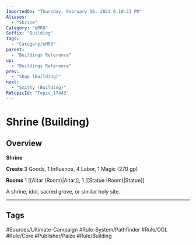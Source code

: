 ```yaml
---
ImportedOn: "Thursday, February 16, 2023 6:10:23 PM"
Aliases:
  - "Shrine"
Category: "eMRD"
Suffix: "Building"
Tags:
  - "Category/eMRD"
parent:
  - "Buildings Reference"
up:
  - "Buildings Reference"
prev:
  - "Shop (Building)"
next:
  - "Smithy (Building)"
RWtopicId: "Topic_17443"
---
```

# Shrine (Building)
## Overview
**Shrine**

**Create** 3 Goods, 1 Influence, 4 Labor, 1 Magic (270 gp)

**Rooms** 1 [[Altar (Room)|Altar]], 1 [[Statue (Room)|Statue]]

A shrine, idol, sacred grove, or similar holy site.


---
## Tags
#Sources/Ultimate-Campaign #Rule-System/Pathfinder #Rule/OGL #Rule/Core #Publisher/Paizo #Rule/Building


